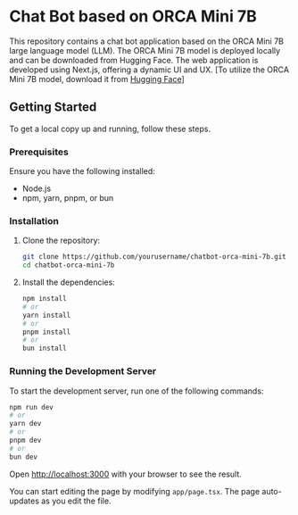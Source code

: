 # Chat Bot based on ORCA Mini 7B

This repository contains a chat bot application based on the ORCA Mini 7B large language model (LLM). The ORCA Mini 7B model  is deployed locally and can be downloaded from Hugging Face. The web application is developed using Next.js, offering a dynamic UI and UX.
[To utilize the ORCA Mini 7B model, download it from [Hugging Face](https://huggingface.co/)]


## Getting Started

To get a local copy up and running, follow these steps.

### Prerequisites

Ensure you have the following installed:

- Node.js
- npm, yarn, pnpm, or bun

### Installation

1. Clone the repository:

    ```bash
    git clone https://github.com/yourusername/chatbot-orca-mini-7b.git
    cd chatbot-orca-mini-7b
    ```

2. Install the dependencies:

    ```bash
    npm install
    # or
    yarn install
    # or
    pnpm install
    # or
    bun install
    ```

### Running the Development Server

To start the development server, run one of the following commands:

```bash
npm run dev
# or
yarn dev
# or
pnpm dev
# or
bun dev
```

Open [http://localhost:3000](http://localhost:3000) with your browser to see the result.

You can start editing the page by modifying `app/page.tsx`. The page auto-updates as you edit the file.
